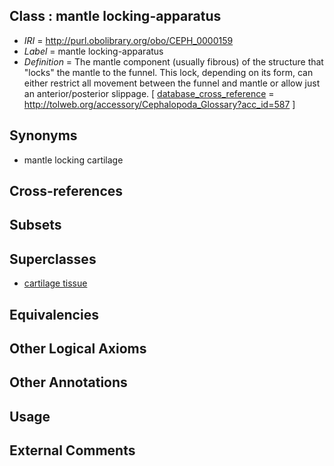 
## Class : mantle locking-apparatus

 * *IRI* = http://purl.obolibrary.org/obo/CEPH_0000159
 * *Label* = mantle locking-apparatus
 * *Definition* = The mantle component (usually fibrous) of the structure that &quot;locks&quot; the mantle to the funnel. This lock, depending on its form, can either restrict all movement between the funnel and mantle or allow just an anterior/posterior slippage. [ [database_cross_reference](../../ef/oboInOwl#hasDbXref.md) = http://tolweb.org/accessory/Cephalopoda_Glossary?acc_id=587 ]

## Synonyms

 * mantle locking cartilage

## Cross-references


## Subsets


## Superclasses

 * [cartilage tissue](../../UBERON/18/UBERON_0002418.md)

## Equivalencies


## Other Logical Axioms


## Other Annotations


## Usage


## External Comments

